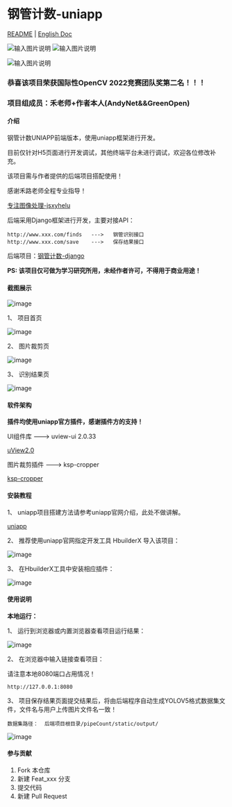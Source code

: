 # 钢管计数-uniapp

[README](README.md) | [English Doc](README_En.md)

![输入图片说明](static/doc/10.jpg) ![输入图片说明](static/doc/11.jpg)

![输入图片说明](static/doc/zhengshu.png)
### 恭喜该项目荣获国际性OpenCV 2022竞赛团队奖第二名！！！
### 项目组成员：禾老师+作者本人(AndyNet&&GreenOpen)

#### 介绍
钢管计数UNIAPP前端版本，使用uniapp框架进行开发。

目前仅针对H5页面进行开发调试，其他终端平台未进行调试，欢迎各位修改补充。

该项目需与作者提供的后端项目搭配使用！

感谢禾路老师全程专业指导！

[专注图像处理-jsxyhelu](https://www.cnblogs.com/jsxyhelu)

后端采用Django框架进行开发，主要对接API：

```
http://www.xxx.com/finds   --->   钢管识别接口
http://www.xxx.com/save    --->   保存结果接口

```

后端项目：[钢管计数-django](https://gitee.com/atvip/pipe_count_django)

**PS: 该项目仅可做为学习研究所用，未经作者许可，不得用于商业用途！**

#### 截图展示

![image](static/doc/shiyongshuoming.gif)

1、 项目首页

![image](static/doc/1.jpg)

2、 图片裁剪页

![image](static/doc/2.jpg)

3、 识别结果页

![image](static/doc/3.jpg)

#### 软件架构

**插件均使用uniapp官方插件，感谢插件方的支持！**

UI组件库       ---> uview-ui 2.0.33

[uView2.0](https://ext.dcloud.net.cn/plugin?id=1593)

图片裁剪插件    ---> ksp-cropper

[ksp-cropper](https://ext.dcloud.net.cn/plugin?id=6878)


#### 安装教程

1、 uniapp项目搭建方法请参考uniapp官网介绍，此处不做讲解。

[uniapp](https://uniapp.dcloud.net.cn/quickstart-hx.html)

2、 推荐使用uniapp官网指定开发工具 HbuilderX 导入该项目：

![image](static/doc/5.jpg)

3、 在HbuilderX工具中安装相应插件：

![image](static/doc/4.jpg)


#### 使用说明

**本地运行：**

1、 运行到浏览器或内置浏览器查看项目运行结果：

![image](static/doc/6.jpg)

2、 在浏览器中输入链接查看项目：

请注意本地8080端口占用情况！

```
http://127.0.0.1:8080
```

3、 项目保存结果页面提交结果后，将由后端程序自动生成YOLOV5格式数据集文件，文件名与用户上传图片文件名一致！

```
数据集路径：  后端项目根目录/pipeCount/static/output/
```

![image](static/doc/7.jpg)

#### 参与贡献

1.  Fork 本仓库
2.  新建 Feat_xxx 分支
3.  提交代码
4.  新建 Pull Request

